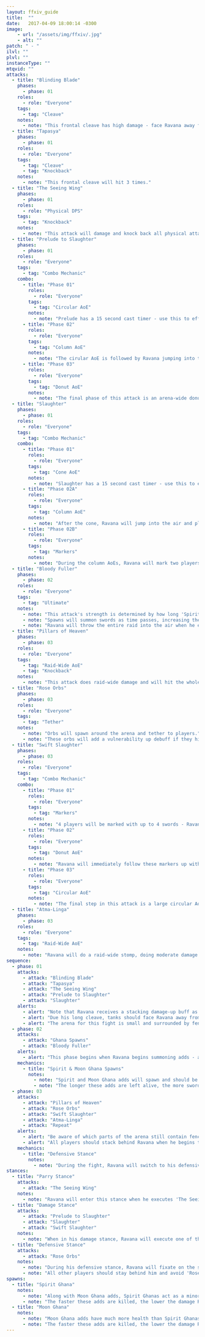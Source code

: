 ```yaml
---
layout: ffxiv_guide
title:  ""
date:   2017-04-09 18:00:14 -0300
image:
    - url: "/assets/img/ffxiv/.jpg"
    - alt: ""
patch: " - "
ilvl: ""
plvl: ""
instanceType: ""
mtqvid: ""
attacks:
  - title: "Blinding Blade"
    phases:
      - phase: 01
    roles:
      - role: "Everyone"
    tags:
      - tag: "Cleave"
    notes:
      - note: "This frontal cleave has high damage - face Ravana away from the raid."
  - title: "Tapasya"
    phases:
      - phase: 01
    roles:
      - role: "Everyone"
    tags:
      - tag: "Cleave"
      - tag: "Knockback"
    notes:
      - note: "This frontal cleave will hit 3 times."
  - title: "The Seeing Wing"
    phases:
      - phase: 01
    roles:
      - role: "Physical DPS"
    tags:
      - tag: "Knockback"
    notes:
      - note: "This attack will damage and knock back all physical attacks."
  - title: "Prelude to Slaughter"
    phases:
      - phase: 01
    roles:
      - role: "Everyone"
    tags:
      - tag: "Combo Mechanic"
    combo:
      - title: "Phase 01"
        roles:
          - role: "Everyone"
        tags:
          - tag: "Circular AoE"
        notes:
          - note: "Prelude has a 15 second cast timer - use this to effectively move out of range to avoid Ravana's first large AoE spin."
      - title: "Phase 02"
        roles:
          - role: "Everyone"
        tags:
          - tag: "Column AoE"
        notes:
          - note: "The cirular AoE is followed by Ravana jumping into the air and placing many overlapping column AoEs all over the arena - run to a safe area to avoid damage."
      - title: "Phase 03"
        roles:
          - role: "Everyone"
        tags:
          - tag: "Donut AoE"
        notes:
          - note: "The final phase of this attack is an arena-wide donut AoE - run to the center of the arena to avoid damage."
  - title: "Slaughter"
    phases:
      - phase: 01
    roles:
      - role: "Everyone"
    tags:
      - tag: "Combo Mechanic"
    combo:
      - title: "Phase 01"
        roles:
          - role: "Everyone"
        tags:
          - tag: "Cone AoE"
        notes:
          - note: "Slaughter has a 15 second cast timer - use this to effectively move directly behind Ravana to avoid damage."
      - title: "Phase 02A"
        roles:
          - role: "Everyone"
        tags:
          - tag: "Column AoE"
        notes:
          - note: "After the cone, Ravana will jump into the air and place 2 column AoEs in an 'X' pattern - stand in the safe zones to avoid damage, but watch out for the purple markers placed on members of your party."
      - title: "Phase 02B"
        roles:
          - role: "Everyone"
        tags:
          - tag: "Markers"
        notes:
          - note: "During the column AoEs, Ravana will mark two players with larger purple AoEs - spread apart and avoid other players."
  - title: "Bloody Fuller"
    phases:
      - phase: 02
    roles:
      - role: "Everyone"
    tags:
      - tag: "Ultimate"
    notes:
      - note: "This attack's strength is determined by how long 'Spirit Ghana' and 'Moon Ghana' spawns are allowed to live."
      - note: "Spawns will summon swords as time passes, increasing the damage Bloody Fuller will do."
      - note: "Ravana will throw the entire raid into the air when he executes this attack."
  - title: "Pillars of Heaven"
    phases:
      - phase: 03
    roles:
      - role: "Everyone"
    tags:
      - tag: "Raid-Wide AoE"
      - tag: "Knockback"
    notes:
      - note: "This attack does raid-wide damage and will hit the whole team with knockback - use the remaining walls on the arena to keep from falling off."
  - title: "Rose Orbs"
    phases:
      - phase: 03
    roles:
      - role: "Everyone"
    tags:
      - tag: "Tether"
    notes:
      - note: "Orbs will spawn around the arena and tether to players."
      - note: "These orbs will add a vulnerability up debuff if they hit players - run away from them until the tether breaks."
  - title: "Swift Slaughter"
    phases:
      - phase: 03
    roles:
      - role: "Everyone"
    tags:
      - tag: "Combo Mechanic"
    combo:
      - title: "Phase 01"
        roles:
          - role: "Everyone"
        tags:
          - tag: "Markers"
        notes:
          - note: "4 players will be marked with up to 4 swords - Ravana will attack each player in the order of their sword marker (1, 2, 3, 4)."
      - title: "Phase 02"
        roles:
          - role: "Everyone"
        tags:
          - tag: "Donut AoE"
        notes:
          - note: "Ravana will immediately follow these markers up with a arena-wide donut AoE - run to the center to avoid taking damage."
      - title: "Phase 03"
        roles:
          - role: "Everyone"
        tags:
          - tag: "Circular AoE"
        notes:
          - note: "The final step in this attack is a large circular AoE - run towards the edge of the arena to avoid damage."
  - title: "Atma-Linga"
    phases:
      - phase: 03
    roles:
      - role: "Everyone"
    tags:
      - tag: "Raid-Wide AoE"
    notes:
      - note: "Ravana will do a raid-wide stomp, doing moderate damage."
sequence:
  - phase: 01
    attacks:
      - attack: "Blinding Blade"
      - attack: "Tapasya"
      - attack: "The Seeing Wing"
      - attack: "Prelude to Slaughter"
      - attack: "Slaughter"
    alerts:
      - alert: "Note that Ravana receives a stacking damage-up buff as the fight goes on - kill him as fast as possible."
      - alert: "Due his long cleave, tanks should face Ravana away from the raid at all times."
      - alert: "The arena for this fight is small and surrounded by fences that will be broken during the course of the fight - pay attention to whether the remaining fences are to avoid being knocked of the edge during 'Pillars of Heaven'."
  - phase: 02
    attacks:
      - attack: "Ghana Spawns"
      - attack: "Bloody Fuller"
    alerts:
      - alert: "This phase begins when Ravana begins summoning adds - all players should focus down these adds to prevent extra damage during Bloody Fuller."
    mechanics:
      - title: "Spirit & Moon Ghana Spawns"
        notes:
          - note: "Spirit and Moon Ghana adds will spawn and should be focused down as fast as possible - note that Moon Ghanas have much more health."
          - note: "The longer these adds are left alive, the more swords will spawn, increasing 'Bloody Fuller's' damage."
  - phase: 03
    attacks:
      - attack: "Pillars of Heaven"
      - attack: "Rose Orbs"
      - attack: "Swift Slaughter"
      - attack: "Atma-Linga"
      - attack: "Repeat"
    alerts:
      - alert: "Be aware of which parts of the arena still contain fences - you'll need them to prevent yourself from falling off during 'Pillars of Heaven'."
      - alert: "All players should stack behind Ravana when he begins to cast 'Swift Slaughter' to avoid damage."
    mechanics:
      - title: "Defensive Stance"
        notes:
          - note: "During the fight, Ravana will switch to his defensive stance and focus the second threat target - tanks should keep him facing away from the raid while everyone else stacks behind him."
stances:
  - title: "Parry Stance"
    attacks:
      - attack: "The Seeing Wing"
    notes:
      - note: "Ravana will enter this stance when he executes 'The Seeing Wing' - physical damage dealers should be wary of knockback."
  - title: "Damage Stance"
    attacks:
      - attack: "Prelude to Slaughter"
      - attack: "Slaughter"
      - attack: "Swift Slaughter"
    notes:
      - note: "When in his damage stance, Ravana will execute one of the 3 slaughter attacks - pay attention to his cast bar to prepare for the appropriate one."
  - title: "Defensive Stance"
    attacks:
      - attack: "Rose Orbs"
    notes:
      - note: "During his defensive stance, Ravana will fixate on the second threat target."
      - note: "All other players should stay behind him and avoid 'Rose Orb' tethers as necessary."
spawns:
  - title: "Spirit Ghana"
    notes:
      - note: "Along with Moon Ghana adds, Spirit Ghanas act as a minor DPS check."
      - note: "The faster these adds are killed, the lower the damage Ravana will do when he executes 'Bloody Fuller'."
  - title: "Moon Ghana"
    notes:
      - note: "Moon Ghana adds have much more health than Spirit Ghanas and act as a minor DPS check."
      - note: "The faster these adds are killed, the lower the damage Ravana will do when he executes 'Bloody Fuller'."
---
```


<!--
types: Boss, Miniboss, Add
phase: 01, 02, etc.
alerts: markers, special requirements, stack, raid organization, add phase
mechanic tags: tankbuster, AoE, mechanic, markers, combo mechanic, add, enrage timer, gaze, tether, stack
-->
